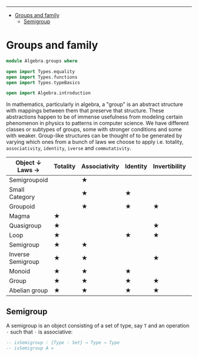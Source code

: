 <!-- START doctoc generated TOC please keep comment here to allow auto update -->
<!-- DON'T EDIT THIS SECTION, INSTEAD RE-RUN doctoc TO UPDATE -->
****

- [Groups and family](#groups-and-family)
  - [Semigroup](#semigroup)

<!-- END doctoc generated TOC please keep comment here to allow auto update -->


# Groups and family

```agda
module Algebra.groups where

open import Types.equality
open import Types.functions
open import Types.typeBasics

open import Algebra.introduction
```

In mathematics, particularly in algebra, a "group" is an abstract structure with mappings between them that preserve that structure. These abstractions happen to be of immense usefulness from modeling certain phenomenon in physics to patterns in computer science. We have different classes or subtypes of groups, some with stronger conditions and some with weaker. Group-like structures can be thought of to be generated by varying which ones from a bunch of laws we choose to apply i.e. totality, `associativity`, `identity`, `iverse` and `commutativity`.

| Object ↓ Laws → |  Totality |  Associativity |  Identity |  Invertibility |  Commutativity |
| --- | --- | --- | --- | --- | --- |
| Semigroupoid |   |  ★ |   |   |   |
| Small Category |   |  ★ |  ★ |   |
| Groupoid |   |  ★ |  ★ |  ★ |   |
| Magma |  ★ |   |   |   |   |
| Quasigroup |  ★ |   |   |  ★ |   |
| Loop |  ★ |   |  ★ |  ★ |   |
| Semigroup |  ★ |  ★ |   |   |   |
| Inverse Semigroup |  ★ |  ★ |   |  ★ |   |
| Monoid |  ★ |  ★ |  ★ |   |   |
| Group |  ★ |  ★ |  ★ |  ★ |   |
| Abelian group |  ★ |  ★ |  ★ |  ★ |  ★ |


## Semigroup

A semigroup is an object consisting of a set of type, say `T` and an operation `⋅` such that `⋅` is associative:

```agda
-- isSemigroup : {Type : Set} → Type → Type
-- isSemigroup A =
```
